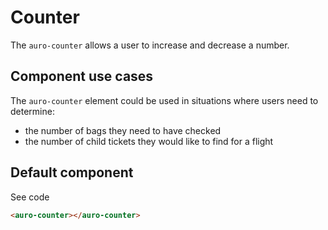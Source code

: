 # Counter

The `auro-counter` allows a user to increase and decrease a number.

## Component use cases

The `auro-counter` element could be used in situations where users need to determine:

* the number of bags they need to have checked
* the number of child tickets they would like to find for a flight

## Default component

<div class="exampleWrapper">
  <auro-counter></auro-counter>
</div>

<auro-accordion lowProfile justifyRight>
  <span slot="trigger">See code</span>

  ```html
  <auro-counter></auro-counter>
  ```

</auro-accordion>